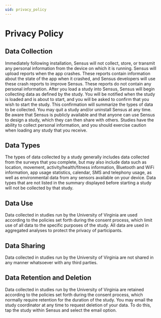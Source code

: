 ```yaml
---
uid: privacy_policy
---
```


# Privacy Policy

## Data Collection

Immediately following installation, Sensus will not collect, store, or transmit any personal information from the 
device on which it is running. Sensus will upload reports when the app crashes. These reports contain information 
about the state of the app when it crashed, and Sensus developers will use these crash reports to improve Sensus. 
These reports do not contain any personal information. After you load a study into Sensus, Sensus will begin collecting 
data as defined by the study. You will be notified when the study is loaded and is about to start, and you will be 
asked to confirm that you wish to start the study. This confirmation will summarize the types of data to be collected. 
You may quit a study and/or uninstall Sensus at any time. Be aware that Sensus is publicly available and that anyone 
can use Sensus to design a study, which they can then share with others. Studies have the ability to collect personal 
information, and you should exercise caution when loading any study that you receive.

## Data Types

The types of data collected by a study generally includes data collected from the surveys that you complete, but may also 
include data such as location, movement, activity/health/fitness information, Bluetooth and WiFi information, app usage 
statistics, calendar, SMS and telephony usage, as well as environmental data from any sensors available on your device. 
Data types that are not listed in the summary displayed before starting a study will not be collected by that study.

## Data Use

Data collected in studies run by the University of Virginia are used according to the policies set forth during the consent 
process, which limit use of all data to the specific purposes of the study. All data are used in aggregated analyses to protect 
the privacy of participants.

## Data Sharing

Data collected in studies run by the University of Virginia are not shared in any manner whatsoever with any third parties.

## Data Retention and Deletion

Data collected in studies run by the University of Virginia are retained according to the policies set forth during
the consent process, which normally require retention for the duration of the study. You may email the study coordinator 
at any time to request deletion of your data. To do this, tap the study within Sensus and select the email option.